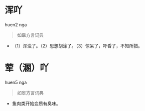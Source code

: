 # 浑吖
huen2 nga
> 如皋方言词典
- （1）浑浊了。（2）思想胡涂了。（3）惊呆了，吓昏了，不知所措。

# 荤（溷）吖
huen5 nga
> 如皋方言词典
- 鱼肉类开始变质有臭味。
